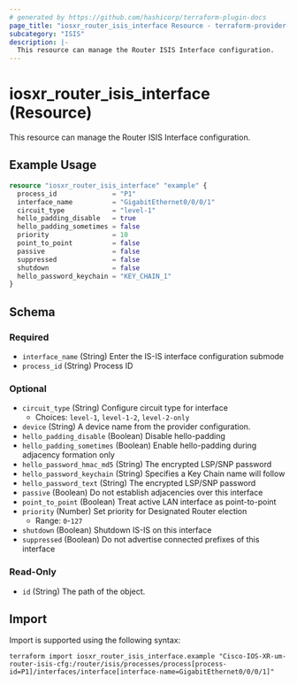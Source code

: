 ```yaml
---
# generated by https://github.com/hashicorp/terraform-plugin-docs
page_title: "iosxr_router_isis_interface Resource - terraform-provider-iosxr"
subcategory: "ISIS"
description: |-
  This resource can manage the Router ISIS Interface configuration.
---
```


# iosxr_router_isis_interface (Resource)

This resource can manage the Router ISIS Interface configuration.

## Example Usage

```terraform
resource "iosxr_router_isis_interface" "example" {
  process_id              = "P1"
  interface_name          = "GigabitEthernet0/0/0/1"
  circuit_type            = "level-1"
  hello_padding_disable   = true
  hello_padding_sometimes = false
  priority                = 10
  point_to_point          = false
  passive                 = false
  suppressed              = false
  shutdown                = false
  hello_password_keychain = "KEY_CHAIN_1"
}
```

<!-- schema generated by tfplugindocs -->
## Schema

### Required

- `interface_name` (String) Enter the IS-IS interface configuration submode
- `process_id` (String) Process ID

### Optional

- `circuit_type` (String) Configure circuit type for interface
  - Choices: `level-1`, `level-1-2`, `level-2-only`
- `device` (String) A device name from the provider configuration.
- `hello_padding_disable` (Boolean) Disable hello-padding
- `hello_padding_sometimes` (Boolean) Enable hello-padding during adjacency formation only
- `hello_password_hmac_md5` (String) The encrypted LSP/SNP password
- `hello_password_keychain` (String) Specifies a Key Chain name will follow
- `hello_password_text` (String) The encrypted LSP/SNP password
- `passive` (Boolean) Do not establish adjacencies over this interface
- `point_to_point` (Boolean) Treat active LAN interface as point-to-point
- `priority` (Number) Set priority for Designated Router election
  - Range: `0`-`127`
- `shutdown` (Boolean) Shutdown IS-IS on this interface
- `suppressed` (Boolean) Do not advertise connected prefixes of this interface

### Read-Only

- `id` (String) The path of the object.

## Import

Import is supported using the following syntax:

```shell
terraform import iosxr_router_isis_interface.example "Cisco-IOS-XR-um-router-isis-cfg:/router/isis/processes/process[process-id=P1]/interfaces/interface[interface-name=GigabitEthernet0/0/0/1]"
```
